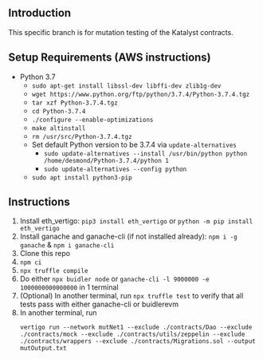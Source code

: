 ## Introduction
This specific branch is for mutation testing of the Katalyst contracts.

## Setup Requirements (AWS instructions)
- Python 3.7
    - `sudo apt-get install libssl-dev libffi-dev zlib1g-dev`
    - `wget https://www.python.org/ftp/python/3.7.4/Python-3.7.4.tgz`
    - `tar xzf Python-3.7.4.tgz`
    - `cd Python-3.7.4`
    - `./configure --enable-optimizations`
    - `make altinstall`
    - `rm /usr/src/Python-3.7.4.tgz`
    - Set default Python version to be 3.7.4 via `update-alternatives`
      - `sudo update-alternatives --install /usr/bin/python python /home/desmond/Python-3.7.4/python 1`
      - `sudo update-alternatives --config python`
    - `sudo apt install python3-pip`


## Instructions
1. Install eth_vertigo: `pip3 install eth_vertigo` or `python -m pip install eth_vertigo`
2. Install ganache and ganache-cli (if not installed already): `npm i -g ganache` & `npm i ganache-cli`
3. Clone this repo
4. `npm ci`
5. `npx truffle compile`
6. Do either `npx buidler node` or `ganache-cli -l 9000000 -e 1000000000000000` in 1 terminal
7. (Optional) In another terminal, run `npx truffle test` to verify that all tests pass with either ganache-cli or buidlerevm
8. In another terminal, run 
    ```
    vertigo run --network mutNet1 --exclude ./contracts/Dao --exclude ./contracts/mock --exclude ./contracts/utils/zeppelin --exclude ./contracts/wrappers --exclude ./contracts/Migrations.sol --output mutOutput.txt
    ```
